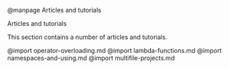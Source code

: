 
@manpage Articles and tutorials

Articles and tutorials

This section contains a number of articles and tutorials.

@import operator-overloading.md
@import lambda-functions.md
@import namespaces-and-using.md
@import multifile-projects.md
